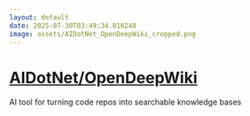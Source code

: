```yaml
---
layout: default
date: 2025-07-30T03:49:34.016248
image: assets/AIDotNet_OpenDeepWiki_cropped.png
---
```


# [AIDotNet/OpenDeepWiki](https://github.com/AIDotNet/OpenDeepWiki)

AI tool for turning code repos into searchable knowledge bases
